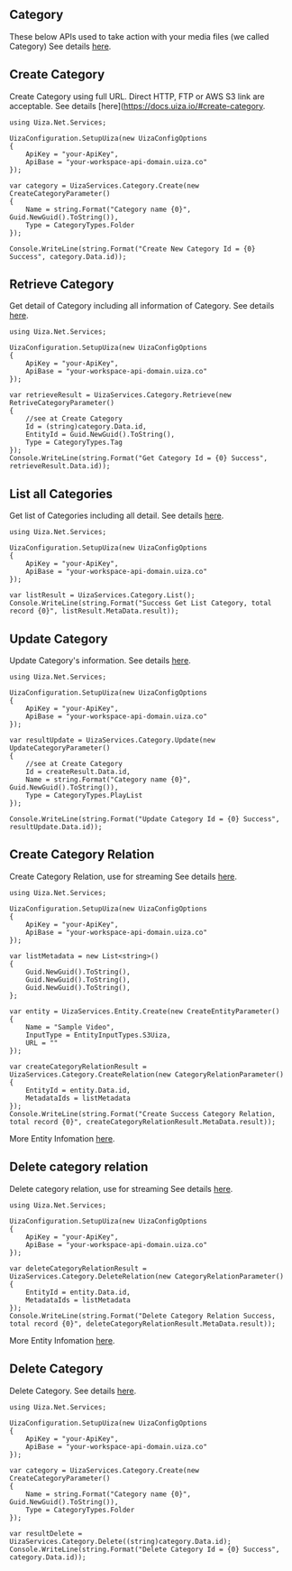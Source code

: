 ## Category
These below APIs used to take action with your media files (we called Category)
See details [here](https://docs.uiza.io/#category).

## Create Category
Create Category using full URL. Direct HTTP, FTP or AWS S3 link are acceptable.
See details [here](https://docs.uiza.io/#create-category.

```Cshard
using Uiza.Net.Services;

UizaConfiguration.SetupUiza(new UizaConfigOptions
{
	ApiKey = "your-ApiKey",
	ApiBase = "your-workspace-api-domain.uiza.co"
});

var category = UizaServices.Category.Create(new CreateCategoryParameter()
{
	Name = string.Format("Category name {0}", Guid.NewGuid().ToString()),
	Type = CategoryTypes.Folder
});

Console.WriteLine(string.Format("Create New Category Id = {0} Success", category.Data.id));
```

## Retrieve Category
Get detail of Category including all information of Category.
See details [here](https://docs.uiza.io/#retrieve-an-Category).

```Cshard
using Uiza.Net.Services;

UizaConfiguration.SetupUiza(new UizaConfigOptions
{
	ApiKey = "your-ApiKey",
	ApiBase = "your-workspace-api-domain.uiza.co"
});

var retrieveResult = UizaServices.Category.Retrieve(new RetriveCategoryParameter()
{
	//see at Create Category
	Id = (string)category.Data.id,
	EntityId = Guid.NewGuid().ToString(),
	Type = CategoryTypes.Tag
});
Console.WriteLine(string.Format("Get Category Id = {0} Success", retrieveResult.Data.id));
```
## List all Categories
Get list of Categories including all detail.
See details [here](https://docs.uiza.io/#retrieve-category-list).

```Cshard
using Uiza.Net.Services;

UizaConfiguration.SetupUiza(new UizaConfigOptions
{
	ApiKey = "your-ApiKey",
	ApiBase = "your-workspace-api-domain.uiza.co"
});

var listResult = UizaServices.Category.List();
Console.WriteLine(string.Format("Success Get List Category, total record {0}", listResult.MetaData.result));
```

## Update Category
Update Category's information.
See details [here](https://docs.uiza.io/#update-an-Category).

```Cshard
using Uiza.Net.Services;

UizaConfiguration.SetupUiza(new UizaConfigOptions
{
	ApiKey = "your-ApiKey",
	ApiBase = "your-workspace-api-domain.uiza.co"
});

var resultUpdate = UizaServices.Category.Update(new UpdateCategoryParameter()
{
	//see at Create Category
	Id = createResult.Data.id,
	Name = string.Format("Category name {0}", Guid.NewGuid().ToString()),
	Type = CategoryTypes.PlayList
});

Console.WriteLine(string.Format("Update Category Id = {0} Success", resultUpdate.Data.id));
```

## Create Category Relation
Create Category Relation, use for streaming
See details [here](https://docs.uiza.io/#create-category-relation).

```Cshard
using Uiza.Net.Services;

UizaConfiguration.SetupUiza(new UizaConfigOptions
{
	ApiKey = "your-ApiKey",
	ApiBase = "your-workspace-api-domain.uiza.co"
});

var listMetadata = new List<string>()
{
	Guid.NewGuid().ToString(),
	Guid.NewGuid().ToString(),
	Guid.NewGuid().ToString(),
};

var entity = UizaServices.Entity.Create(new CreateEntityParameter()
{
	Name = "Sample Video",
	InputType = EntityInputTypes.S3Uiza,
	URL = ""
});

var createCategoryRelationResult = UizaServices.Category.CreateRelation(new CategoryRelationParameter()
{
	EntityId = entity.Data.id,
	MetadataIds = listMetadata
});
Console.WriteLine(string.Format("Create Success Category Relation, total record {0}", createCategoryRelationResult.MetaData.result));
```

More Entity Infomation [here](../docs/Entity.md).

## Delete category relation
Delete category relation, use for streaming
See details [here](https://docs.uiza.io/#delete-category-relation).

```Cshard
using Uiza.Net.Services;

UizaConfiguration.SetupUiza(new UizaConfigOptions
{
	ApiKey = "your-ApiKey",
	ApiBase = "your-workspace-api-domain.uiza.co"
});

var deleteCategoryRelationResult = UizaServices.Category.DeleteRelation(new CategoryRelationParameter()
{
	EntityId = entity.Data.id,
	MetadataIds = listMetadata
});
Console.WriteLine(string.Format("Delete Category Relation Success, total record {0}", deleteCategoryRelationResult.MetaData.result));
```

More Entity Infomation [here](../docs/Entity.md).

## Delete Category
Delete Category.
See details [here](https://docs.uiza.io/#delete-an-Category).

```Cshard
using Uiza.Net.Services;

UizaConfiguration.SetupUiza(new UizaConfigOptions
{
	ApiKey = "your-ApiKey",
	ApiBase = "your-workspace-api-domain.uiza.co"
});

var category = UizaServices.Category.Create(new CreateCategoryParameter()
{
	Name = string.Format("Category name {0}", Guid.NewGuid().ToString()),
	Type = CategoryTypes.Folder
});

var resultDelete = UizaServices.Category.Delete((string)category.Data.id);
Console.WriteLine(string.Format("Delete Category Id = {0} Success", category.Data.id));
```